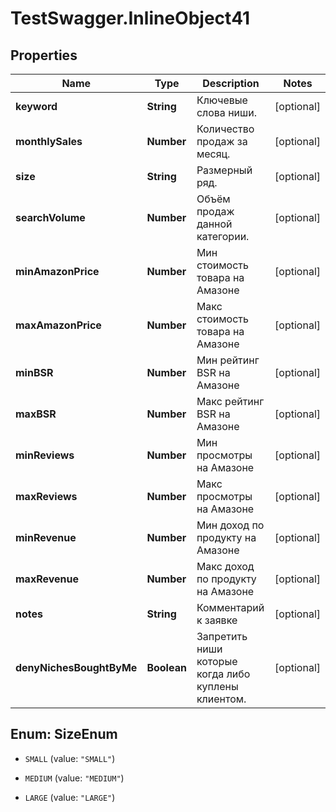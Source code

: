 # TestSwagger.InlineObject41

## Properties

Name | Type | Description | Notes
------------ | ------------- | ------------- | -------------
**keyword** | **String** | Ключевые слова ниши. | [optional] 
**monthlySales** | **Number** | Количество продаж за месяц. | [optional] 
**size** | **String** | Размерный ряд. | [optional] 
**searchVolume** | **Number** | Объём продаж данной категории. | [optional] 
**minAmazonPrice** | **Number** | Мин стоимость товара на Амазоне | [optional] 
**maxAmazonPrice** | **Number** | Макс стоимость товара на Амазоне | [optional] 
**minBSR** | **Number** | Мин рейтинг BSR на Амазоне | [optional] 
**maxBSR** | **Number** | Макс рейтинг BSR на Амазоне | [optional] 
**minReviews** | **Number** | Мин просмотры на Амазоне | [optional] 
**maxReviews** | **Number** | Макс просмотры на Амазоне | [optional] 
**minRevenue** | **Number** | Мин  доход по продукту на Амазоне | [optional] 
**maxRevenue** | **Number** | Макс доход по продукту на Амазоне | [optional] 
**notes** | **String** | Комментарий к заявке | [optional] 
**denyNichesBoughtByMe** | **Boolean** | Запретить ниши которые когда либо куплены клиентом. | [optional] 



## Enum: SizeEnum


* `SMALL` (value: `"SMALL"`)

* `MEDIUM` (value: `"MEDIUM"`)

* `LARGE` (value: `"LARGE"`)




